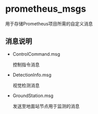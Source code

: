 # prometheus_msgs

用于存储Prometheus项目所需的自定义消息

## 消息说明

- ControlCommand.msg

	 控制指令消息

- DetectionInfo.msg

  视觉检测消息
  
  
- GroundStation.msg

	 发送至地面站节点用于监测的消息